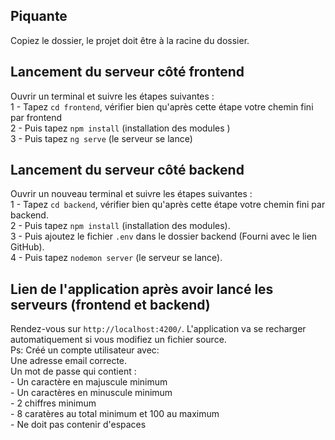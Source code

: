 ## Piquante 

Copiez le dossier, le projet doit être à la racine du dossier. 

## Lancement du serveur côté frontend  

Ouvrir un terminal et suivre les étapes suivantes :  
1 - Tapez `cd frontend`, vérifier bien qu'après cette étape votre chemin fini par frontend  
2 - Puis tapez `npm install` (installation des modules )  
3 - Puis tapez `ng serve` (le serveur se lance)  


## Lancement du serveur côté backend 

Ouvrir un nouveau terminal et suivre les étapes suivantes :  
1 - Tapez `cd backend`, vérifier bien qu'après cette étape votre chemin fini par backend.  
2 - Puis tapez `npm install` (installation des modules).  
3 - Puis ajoutez le fichier `.env` dans le dossier backend (Fourni avec le lien GitHub).  
4 - Puis tapez `nodemon server` (le serveur se lance).  

## Lien de l'application après avoir lancé les serveurs (frontend et backend) 

Rendez-vous sur `http://localhost:4200/`. L'application va se recharger automatiquement si vous modifiez un fichier source.  
Ps: Créé un compte utilisateur avec:  
Une adresse email correcte.  
Un mot de passe qui contient :  
    - Un caractère en majuscule minimum  
    - Un caractères en minuscule minimum  
    - 2 chiffres minimum  
    - 8 caratères au total minimum et 100 au maximum  
    - Ne doit pas contenir d'espaces  